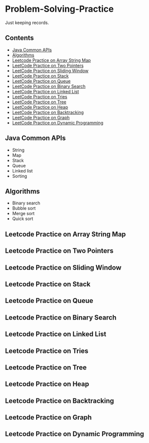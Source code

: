 # Problem-Solving-Practice
Just keeping records.


## Contents
* [Java Common APIs](#java-common-apis)
* [Algorithms](#algorithms)
* [Leetcode Practice on Array String Map](#leetcode-practice-on-array-string-map)
* [LeetCode Practice on Two Pointers](#leetcode-practice-on-two-pointers)
* [LeetCode Practice on Sliding Window](#leetcode-practice-on-sliding-window)
* [LeetCode Practice on Stack](#leetcode-practice-on-stack)
* [LeetCode Practice on Queue](#leetcode-practice-on-queue)
* [LeetCode Practice on Binary Search](#leetcode-practice-on-binary-search)
* [LeetCode Practice on Linked List](#leetcode-practice-on-linked-list)
* [LeetCode Practice on Tries](#leetcode-practice-on-tries)
* [LeetCode Practice on Tree](#leetcode-practice-on-tree)
* [LeetCode Practice on Heap](#leetcode-practice-on-heap)
* [LeetCode Practice on Backtracking](#leetcode-practice-on-backtracking)
* [LeetCode Practice on Graph](#leetcode-practice-on-graph)
* [LeetCode Practice on Dynamic Programming](#leetcode-practice-on-dynamic-programming)


## Java Common APIs
- String
- Map
- Stack
- Queue
- Linked list
- Sorting


## Algorithms
- Binary search
- Bubble sort
- Merge sort
- Quick sort




## Leetcode Practice on Array String Map






## Leetcode Practice on Two Pointers





## Leetcode Practice on Sliding Window





## Leetcode Practice on Stack 



## Leetcode Practice on Queue





## Leetcode Practice on Binary Search





## Leetcode Practice on Linked List





## Leetcode Practice on Tries





## Leetcode Practice on Tree





## Leetcode Practice on Heap





## Leetcode Practice on Backtracking





## Leetcode Practice on Graph





## Leetcode Practice on Dynamic Programming




